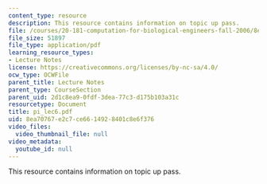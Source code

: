 ```yaml
---
content_type: resource
description: This resource contains information on topic up pass.
file: /courses/20-181-computation-for-biological-engineers-fall-2006/8ea70767e2c7ce6614928401c8e6f376_pi_lec6.pdf
file_size: 51897
file_type: application/pdf
learning_resource_types:
- Lecture Notes
license: https://creativecommons.org/licenses/by-nc-sa/4.0/
ocw_type: OCWFile
parent_title: Lecture Notes
parent_type: CourseSection
parent_uid: 2d1c8ea9-0fdf-3dea-77c3-d175b103a31c
resourcetype: Document
title: pi_lec6.pdf
uid: 8ea70767-e2c7-ce66-1492-8401c8e6f376
video_files:
  video_thumbnail_file: null
video_metadata:
  youtube_id: null
---
```

This resource contains information on topic up pass.
